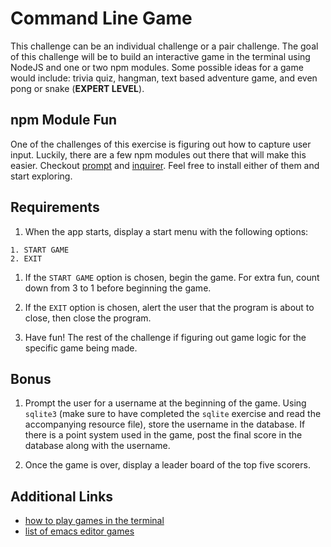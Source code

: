 # Command Line Game

This challenge can be an individual challenge or a pair challenge. The goal of this challenge will be to build an interactive game in the terminal using NodeJS and one or two npm modules. Some possible ideas for a game would include: trivia quiz, hangman, text based adventure game, and even pong or snake (**EXPERT LEVEL**).


## npm Module Fun

One of the challenges of this exercise is figuring out how to capture user input. Luckily, there are a few npm modules out there that will make this easier. Checkout [prompt][prompt] and [inquirer][inquirer]. Feel free to install either of them and start exploring.


## Requirements

1. When the app starts, display a start menu with the following options:
  ```
  1. START GAME
  2. EXIT
  ```

1. If the `START GAME` option is chosen, begin the game. For extra fun, count down from 3 to 1 before beginning the game.

1. If the `EXIT` option is chosen, alert the user that the program is about to close, then close the program.

1. Have fun! The rest of the challenge if figuring out game logic for the specific game being made.


## Bonus

1. Prompt the user for a username at the beginning of the game. Using `sqlite3` (make sure to have completed the `sqlite` exercise and read the accompanying resource file), store the username in the database. If there is a point system used in the game, post the final score in the database along with the username.

1. Once the game is over, display a leader board of the top five scorers.


## Additional Links

- [how to play games in the terminal](https://computers.tutsplus.com/tutorials/how-to-play-tetris-pong-and-other-hidden-games-on-your-mac--mac-44485)
- [list of emacs editor games](https://www.emacswiki.org/emacs/CategoryGames)


[prompt]: https://www.npmjs.com/package/prompt
[inquirer]: https://www.npmjs.com/package/inquirer
